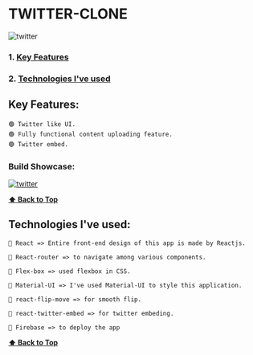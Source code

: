 # TWITTER-CLONE

![twitter](https://user-images.githubusercontent.com/46050946/124554558-b9747100-de53-11eb-9d3a-d0e82919acbf.png)

### 1. [Key Features](#key-features) 
### 2. [Technologies I've used](#technologies-ive-used)
 

## Key Features:

    🟢 Twitter like UI.
    🟢 Fully functional content uploading feature.
    🟢 Twitter embed.

  
  ### Build Showcase:
  
  [![twitter](https://user-images.githubusercontent.com/46050946/124554558-b9747100-de53-11eb-9d3a-d0e82919acbf.png)](https://user-images.githubusercontent.com/46050946/124554013-1e7b9700-de53-11eb-9ada-e1be991711ba.mp4)
 
  **[⬆ Back to Top](#twitter-clone)**

## Technologies I've used:

    🔷 React => Entire front-end design of this app is made by Reactjs.

    🔷 React-router => to navigate among various components. 

    🔷 Flex-box => used flexbox in CSS.

    🔷 Material-UI => I've used Material-UI to style this application.

    🔷 react-flip-move => for smooth flip.

    🔷 react-twitter-embed => for twitter embeding.

    🔷 Firebase => to deploy the app

    
  **[⬆ Back to Top](#twitter-clone)**

